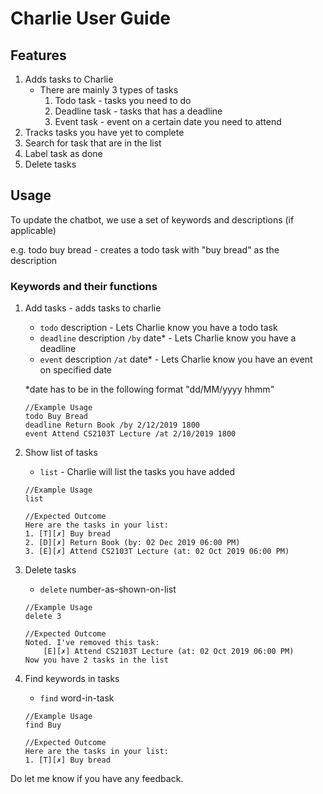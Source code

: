 # Charlie User Guide

## Features 

1. Adds tasks to Charlie
    - There are mainly 3 types of tasks
        1. Todo task - tasks you need to do
        2. Deadline task - tasks that has a deadline
        3. Event task - event on a certain date you need to attend
1. Tracks tasks you have yet to complete
2. Search for task that are in the list
3. Label task as done
4. Delete tasks

## Usage
To update the chatbot, we use a set of keywords and descriptions (if applicable)

e.g. todo buy bread - creates a todo task with "buy bread" as the description

### Keywords and their functions

1. Add tasks - adds tasks to charlie
    - `todo` description - Lets Charlie know you have a todo task
    - `deadline` description `/by` date* - Lets Charlie know you have a deadline  
    - `event` description `/at` date* - Lets Charlie know you have an event on specified date
    
    *date has to be in the following format "dd/MM/yyyy hhmm"
    ```
    //Example Usage
    todo Buy Bread
    deadline Return Book /by 2/12/2019 1800
    event Attend CS2103T Lecture /at 2/10/2019 1800
    ```
   
2. Show list of tasks
    - `list` - Charlie will list the tasks you have added
    
    ```
    //Example Usage
    list
    
    //Expected Outcome
    Here are the tasks in your list:
    1. [T][✗] Buy bread
    2. [D][✗] Return Book (by: 02 Dec 2019 06:00 PM)
    3. [E][✗] Attend CS2103T Lecture (at: 02 Oct 2019 06:00 PM)  
    ```
3. Delete tasks
    - `delete` number-as-shown-on-list
    
    ```
    //Example Usage
    delete 3
    
    //Expected Outcome
    Noted. I've removed this task:
        [E][✗] Attend CS2103T Lecture (at: 02 Oct 2019 06:00 PM)
    Now you have 2 tasks in the list
    ```
   
4. Find keywords in tasks
    - `find` word-in-task
    
    ```
    //Example Usage
    find Buy
   
    //Expected Outcome
    Here are the tasks in your list:
    1. [T][✗] Buy bread
    ```

Do let me know if you have any feedback.
